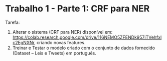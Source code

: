# Trabalho 1 - Parte 1: CRF para NER

Tarefa:
1. Alterar o sistema (CRF para NER) disponível em:
https://colab.research.google.com/drive/116NEMO5ZFENDk957iTVehfxlc2EgNXNr,
criando novas features.
2. Treinar e Testar o modelo criado com o conjunto de dados fornecido (Dataset – Leis e Tweets) em português.
